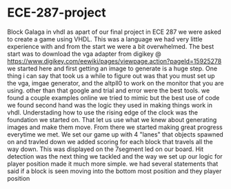 # ECE-287-project
Block Galaga in vhdl
as apart of our final project in ECE 287 we were asked to create a game using VHDL. 
This was a language we had very little experience with and from the start we were a bit overwhelmed.
The best start was to download the vga adapter from digikey @ https://www.digikey.com/eewiki/pages/viewpage.action?pageId=15925278
we started here and first getting an image to generate is a huge step. One thing i can say that took us a while to figure out 
was that you must set up the vga, imgae generator, and the altpll0 to work on the monitor that you are using. 
other than that google and trial and error were the best tools. we found a couple examples online we tried to mimic but the best
use of code we found second hand was the logic they used in making things work in vhdl.
Understading how to use the rising edge of the clock was the foundation we started on. That let us use what we knew about 
generating images and make them move. 
From there we started making great progress everytime we met. We set our game up with 4 "lanes" that objects spawned on and travled down
we added scoring for each block that travels all the way down. This was displayed on the 7segment led on our board. 
Hit detection was the next thing we tackled and the way we set up our logic for player position made it much more simple. we had several statements that said if a block is seen moving into the bottom most position and they player position 
